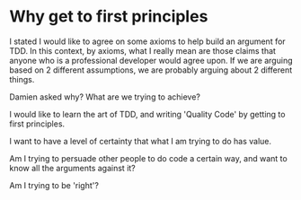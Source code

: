 # Why get to first principles

I stated I would like to agree on some axioms to help build an argument for TDD. In this context, by axioms, what I really mean are those claims that anyone who is a professional developer would agree upon. If we are arguing based on 2 different assumptions, we are probably arguing about 2 different things.

Damien asked why? What are we trying to achieve?

I would like to learn the art of TDD, and writing 'Quality Code' by getting to first principles.

I want to have a level of certainty that what I am trying to do has value.

Am I trying to persuade other people to do code a certain way, and want to know all the arguments against it?

Am I trying to be 'right'?
